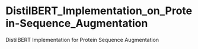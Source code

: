 # DistilBERT_Implementation_on_Protein-Sequence_Augmentation

DistilBERT Implementation for Protein Sequence Augmentation
